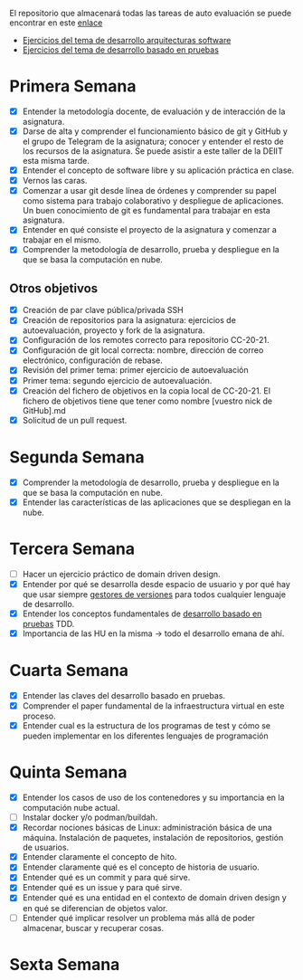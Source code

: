 El repositorio que almacenará todas las tareas de auto evaluación se puede encontrar en este [enlace](https://github.com/FernandoRoldan93/Ejercicios-CC)


* [Ejercicios del tema de desarrollo arquitecturas software](https://github.com/FernandoRoldan93/Ejercicios-CC/blob/main/Doc/Arquitecturas_software.md)
* [Ejercicios del tema de desarrollo basado en pruebas ](https://github.com/FernandoRoldan93/Ejercicios-CC/blob/main/Doc/Desarrollo_basado_en_pruebas.md)

# Primera Semana

- [x] Entender la metodología docente, de evaluación y de interacción de la asignatura.
- [x] Darse de alta y comprender el funcionamiento básico de git y GitHub y el grupo de Telegram de la asignatura; conocer y entender el resto de los recursos de la asignatura. Se puede asistir a este taller de la DEIIT esta misma tarde.
- [x] Entender el concepto de software libre y su aplicación práctica en clase.
- [x] Vernos las caras.
- [x] Comenzar a usar git desde línea de órdenes y comprender su papel como sistema para trabajo colaborativo y despliegue de aplicaciones. Un buen conocimiento de git es fundamental para trabajar en esta asignatura.
- [x] Entender en qué consiste el proyecto de la asignatura y comenzar a trabajar en el mismo.
- [x] Comprender la metodología de desarrollo, prueba y despliegue en la que se basa la computación en nube.

## Otros objetivos
- [x] Creación de par clave pública/privada SSH
- [x] Creación de repositorios para la asignatura: ejercicios de autoevaluación, proyecto y fork de la asignatura.
- [x] Configuración de los remotes correcto para repositorio CC-20-21.
- [x] Configuración de git local correcta: nombre, dirección de correo electrónico, configuración de rebase.
- [x] Revisión del primer tema: primer ejercicio de autoevaluación
- [x] Primer tema: segundo ejercicio de autoevaluación.
- [x] Creación del fichero de objetivos en la copia local de CC-20-21. El fichero de objetivos tiene que tener como nombre [vuestro nick de GitHub].md
- [x] Solicitud de un pull request.

# Segunda Semana
- [x] Comprender la metodología de desarrollo, prueba y despliegue en la que se basa la computación en nube.
- [x] Entender las características de las aplicaciones que se despliegan en la nube.    

# Tercera Semana
- [ ] Hacer un ejercicio práctico de domain driven design.
- [x] Entender por qué se desarrolla desde espacio de usuario y por qué
  hay que usar siempre [gestores de versiones](http://jj.github.io/CC/documentos/temas/Desarrollo_basado_en_pruebas#entornos-virtuales-de-desarrollo) para todos cualquier lenguaje de desarrollo.
- [x] Entender los conceptos fundamentales de [desarrollo basado en
  pruebas](http://jj.github.io/CC/documentos/temas/Desarrollo_basado_en_pruebas#entornos-virtuales-de-desarrollo) TDD.
- [x] Importancia de las HU en la misma → todo el desarrollo emana de ahí.

# Cuarta Semana
- [x] Entender las claves del desarrollo basado en pruebas.
- [x] Comprender el paper fundamental de la infraestructura virtual en este proceso.
- [x] Entender cual es la estructura de los programas de test y cómo se pueden implementar en los diferentes lenguajes de programación

# Quinta Semana
- [x] Entender los casos de uso de los contenedores y su importancia en la computación nube actual.
- [ ] Instalar docker y/o podman/buildah.
- [x] Recordar nociones básicas de Linux: administración básica de una máquina. Instalación de paquetes, instalación de repositorios, gestión de usuarios.
- [x] Entender claramente el concepto de hito.
- [x] Entender claramente qué es el concepto de historia de usuario.
- [x] Entender qué es un commit y para qué sirve.
- [x] Entender qué es un issue y para qué sirve.
- [x] Entender qué es una entidad en el contexto de domain driven design y en qué se diferencian de objetos valor.
- [ ] Entender qué implicar resolver un problema más allá de poder almacenar, buscar y recuperar cosas.

# Sexta Semana
